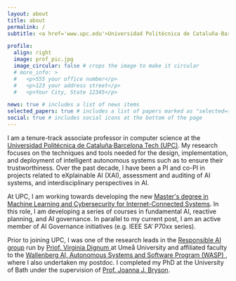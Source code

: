 ```yaml
---
layout: about
title: about
permalink: /
subtitle: <a href='www.upc.edu'>Universidad Politécnica de Cataluña·Barcelona Tech - UPC</a>. Address. Contacts. Moto. Etc.

profile:
  align: right
  image: prof_pic.jpg
  image_circular: false # crops the image to make it circular
  # more_info: >
  #   <p>555 your office number</p>
  #   <p>123 your address street</p>
  #   <p>Your City, State 12345</p>

news: true # includes a list of news items
selected_papers: true # includes a list of papers marked as "selected={true}"
social: true # includes social icons at the bottom of the page
---
```

I am a tenure-track associate professor in computer science at the <a href="https://www.upc.edu/en?set_language=en">Universidad Politécnica de Cataluña·Barcelona Tech (UPC)</a>. My research focuses on the techniques and tools needed for the design, implementation, and deployment of intelligent autonomous systems such as to ensure their trustworthiness. Over the past decade, I have been a PI and co-PI in projects related to eXplainable AI (XAI), assessment and auditing of AI systems, and interdisciplinary perspectives in AI.

At UPC, I am working towards developing the new <a href="https://www.upc.edu/en/masters/machine-learning-and-cybersecurity-for-internet-connected-systems">Master's degree in Machine Learning and Cybersecurity for Internet-Connected Systems</a>. In this role, I am developing a series of courses in fundamental AI, reactive planning, and AI governance. In parallel to my current post, I am an active member of AI Governance initiatives (e.g. IEEE SA’ P70xx series). 

Prior to joining UPC, I was one of the research leads in the <a href="https://www.umu.se/en/research/groups/responsible-artificial-intelligence/">Responsible AI group</a> run by <a href="https://people.cs.umu.se/virginia/">Priof. Virginia Dignum </a> at Umeå University and affiliated faculty to the <a href="http://wasp-sweden.org"> Wallenberg AI, Autonomous Systems and Software Program (WASP) </a>, where I also undertaken my postdoc. I completed my PhD at the University of Bath under the supervision of <a href="https://www.joannajbryson.org/">Prof. Joanna J. Bryson</a>.

<!-- Write your biography here. Tell the world about yourself. Link to your favorite [subreddit](http://reddit.com). You can put a picture in, too. The code is already in, just name your picture `prof_pic.jpg` and put it in the `img/` folder. -->

<!-- Put your address / P.O. box / other info right below your picture. You can also disable any of these elements by editing `profile` property of the YAML header of your `_pages/about.md`. Edit `_bibliography/papers.bib` and Jekyll will render your [publications page](/al-folio/publications/) automatically. -->

<!-- Link to your social media connections, too. This theme is set up to use [Font Awesome icons](https://fontawesome.com/) and [Academicons](https://jpswalsh.github.io/academicons/), like the ones below. Add your Facebook, Twitter, LinkedIn, Google Scholar, or just disable all of them. -->
